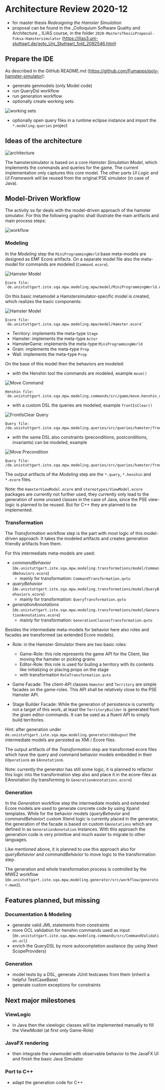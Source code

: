 # Architecture Review 2020-12

* for master thesis _Redesigning the Hamster Simulation_
* proposal can be found in the _Colloquium Software Quality and Architecture _ ILIAS course, in the folder `2020-MastersThesisProposal-Fuksa-Hamstersimulator` (https://ilias3.uni-stuttgart.de/goto_Uni_Stuttgart_fold_2092546.html)

## Prepare the IDE

As described in the GitHub README.md (https://github.com/Fumapps/poly-hamster-simulator):

* generate genmodels (only Model code)
* run QueryDsl workflow
* run generation workflow
* optionally create working sets:

![working sets](workingsets.png)

* optionally open query files in a runtime eclipse instance and import the `*.modeling.queries` project

## Ideas of the architecture

![architecture](architecture_schematic.svg)

The hamstersimulator is based on a core _Hamster Simulation Model_, which implements the commands and queries for the game.
The current implementation only captures this core model. The other parts _UI Logic_ and _UI Framework_ will be reused from the original PSE simulator (in case of Java).

## Model-Driven Workflow

The activity so far deals with the model-driven approach of the hamster simulator. For this the following graphic shall illustrate the main artifacts and main process steps:

![workflow](mde_workflow.svg)

### Modeling

In the _Modeling_ step the `MiniProgrammingWorld` base meta-models are designed as EMF Ecore artifacts. On a separate model file also the meta-model for commands are modeled (`Command.ecore`).

![Hamster Model](https://raw.githubusercontent.com/Fumapps/poly-hamster-simulator/acaae1094a29495bad14c4fe67d7decc3cdb6ac6/de.unistuttgart.iste.sqa.mpw.modeling.mpw/model/export/mpw%20class%20diagram.svg)

    Ecore file: `de.unistuttgart.iste.sqa.mpw.modeling.mpw/model/MiniProgrammingWorld.ecore`

On this basic metamodel a Hamstersimulator-specific model is created, which realizes the basic components:

![Hamster Model](https://raw.githubusercontent.com/Fumapps/poly-hamster-simulator/acaae1094a29495bad14c4fe67d7decc3cdb6ac6/de.unistuttgart.iste.sqa.mpw.modeling.mpw/model/export/hamster%20class%20diagram.svg)

    Ecore file: `de.unistuttgart.iste.sqa.mpw.modeling.mpw/model/Hamster.ecore`

* Territory: implements the meta-type `Stage`
* Hamster: implements the meta-type `Actor`
* HamsterGame: implements the meta-type `MiniProgrammingWorld`
* Grain: implements the meta-type `Prop`
* Wall: implements the meta-type `Prop`

On the base of this model then the behaviors are modeled:

* with the Henshin tool the commands are modeled, example `move()`
    
![Move Command](command_move.png)

    Henshin file: `de.unistuttgart.iste.sqa.mpw.modeling.commands/src/game/move.henshin_diagram`
    
* with a custom DSL the queries are modeled, example `frontIsClear()`

![FrontIsClear Query](query_front_is_clear.png)

    Query file: /de.unistuttgart.iste.sqa.mpw.modeling.queries/src/queries/hamster/frontIsClear.query

* with the same DSL also constraints (preconditions, postconditions, invariants)  can be modeled, example 

![Move Precondition](precondition_move.png)

    Query file: /de.unistuttgart.iste.sqa.mpw.modeling.queries/src/queries/hamster/frontIsClear.query

The output artifacts of the _Modeling_ step are the `*.query`, `*.henshin` and `*.ecore` files.  

Note: the `HamsterViewModel.ecore` and `stereotypes/ViewModel.ecore` packages are currently not further used, they currently only lead to the generation of some unused classes in the case of Java, since the PSE view-logic is planned to be reused. But for C++ they are planned to be implemented.

### Transformation

The _Transformation_ workflow step is the part with most logic of this model-driven approach. It takes the modeled artifacts and creates generation friendly artifacts from them.

For this intermediate meta-models are used:

* _commandBehavior_ (`de.unistuttgart.iste.sqa.mpw.modeling.transformations/model/CommandBehaviors.ecore`)
    * mainly for transformation: `CommandTransformation.qvto`
* _queryBehavior_ (`de.unistuttgart.iste.sqa.mpw.modeling.transformations/model/QueryBehaviors.ecore`)
    * mainly for transformation: `QueryTransformation.qvto`
* _generationAnnotations_ (`de.unistuttgart.iste.sqa.mpw.modeling.transformations/model/GenerationAnnotations.ecore`)
    * mainly for transformation: `GenerationClassesTransformation.qvto`
    
Besides the intermediate meta-models for behavior here also roles and facades are transformed (as extended Ecore models).

* Role: in the Hamster-Simulator there are two basic roles:
    * Game-Role: this role represents the game API for the Client, like moving the hamster or picking grains
    * Editor-Role: this role is used for builing a territory with its contents like initializing or placing props on the stage
    * with transformation `RoleTransformation.qvto`

* Game Facade: The client-API classes `Hamster` and `Territory` are simple facades on the game-roles. This API shall be relatively close to the PSE Hamster API.
* Stage Builder Facade: While the generation of persistence is currently not a target of this work, at least the `TerritoryBuilder` is generated from the given editor-commands. It can be used as a fluent API to simply build territories. 

Hint: after generation under `de.unistuttgart.iste.sqa.mpw.modeling.generator/debugout` the intermediate models are persisted as XMI / Ecore files.

The output artifacts of the _Transformation_ step are transformed ecore files which have the query and command behavior models embedded in their `EOperation`s as `EAnnotation`s.

Note: currently the generator has still some logic, it is planned to refactor this logic into the transformation step also and place it in the ecore-files as EAnnotation (by transforming to `GenerationAnnotations.ecore`)

### Generation

In the _Generation_ workflow step the intermediate models and extended Ecore models are used to generate concrete code by using Xpand templates.
While for the behavior models (_queryBehavior_ and _commandBehavior_) custom Xtend logic is currently placed in the generator, the generation of the facade is based on custom `EAnnotations` which are defined in as `GenerationAnnotation` instances.
With this approach the generation code is very primitive and much easier to migrate to other languages.

Like mentioned above, it is planned to use this approach also for _queryBehavior_ and _commandBehavior_ to move logic to the transformation step.

The generation and whole transformation process is controlled by the MWE2 workflow (`de.unistuttgart.iste.sqa.mpw.modeling.generator/src/workflow/generator.mwe2`). 

## Features planned, but missing

### Documentation & Modeling

* generate valid JML statements from constraints
* more OCL validation for henshin commands used as input (`de.unistuttgart.iste.sqa.mpw.modeling.commands/src/CommandValidation.ocl`)
* enrich the QueryDSL by more autocompletion assitance (by using Xtext ScopeProviders)

### Generation

* model tests by a DSL, generate JUnit testcases from them (inherit a helpful TestCaseBase)
* generate custom exceptions for constraints

## Next major milestones

### ViewLogic

* in Java then the viewlogic classes will be implemented manually to fill the ViewModel (at first only Game-Role)

### JavaFX rendering

* then integrate the viewmodel with observable behavior to the JavaFX UI and finish the basic Java Simulator

### Port to C++

* adapt the generation code for C++
